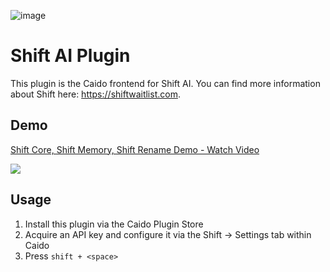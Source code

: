 ![image](https://github.com/user-attachments/assets/0641619d-b629-40c6-9aec-dc209deb8491)


# Shift AI Plugin

This plugin is the Caido frontend for Shift AI. You can find more information about Shift here: https://shiftwaitlist.com.

## Demo
<div>
    <a href="https://www.loom.com/share/ac132e7b4ab645fdaa67c8a34a818fb2">
      <p>Shift Core, Shift Memory, Shift Rename Demo - Watch Video</p>
    </a>
    <a href="https://www.loom.com/share/ac132e7b4ab645fdaa67c8a34a818fb2">
      <img style="max-width:300px;" src="https://cdn.loom.com/sessions/thumbnails/ac132e7b4ab645fdaa67c8a34a818fb2-329aa30b44cf128f-full.jpg">
    </a>
  </div>

## Usage

1. Install this plugin via the Caido Plugin Store
2. Acquire an API key and configure it via the Shift -> Settings tab within Caido
3. Press `shift + <space>`

